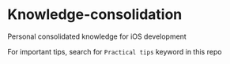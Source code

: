 # Knowledge-consolidation
Personal consolidated knowledge for iOS development

For important tips, search for `Practical tips` keyword in this repo
